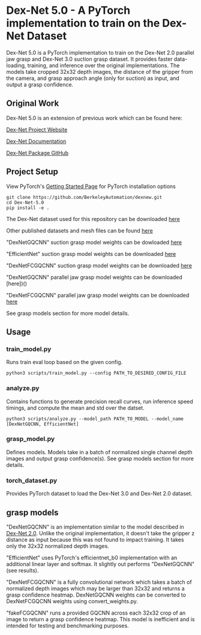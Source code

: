 # Dex-Net 5.0 - A PyTorch implementation to train on the Dex-Net Dataset
Dex-Net 5.0 is a PyTorch implementation to train on the Dex-Net 2.0 parallel jaw grasp and Dex-Net 3.0 suction grasp dataset. It provides faster data-loading, training, and inference over the original implementations. The models take cropped 32x32 depth images, the distance of the gripper from the camera, and grasp approach angle (only for suction) as input, and output a grasp confidence.

## Original Work
Dex-Net 5.0 is an extension of previous work which can be found here:

[Dex-Net Project Website](https://berkeleyautomation.github.io/dex-net/)

[Dex-Net Documentation](https://berkeleyautomation.github.io/dex-net/code.html)

[Dex-Net Package GitHub](https://github.com/BerkeleyAutomation/dex-net)

## Project Setup

View PyTorch's [Getting Started Page](https://pytorch.org/get-started/locally/) for PyTorch installation options

```
git clone https://github.com/BerkeleyAutomation/dexnew.git
cd Dex-Net-5.0
pip install -e .
```

The Dex-Net dataset used for this repository can be downloaded [here]()

Other published datasets and mesh files can be found [here](https://drive.google.com/drive/u/1/folders/1-6o1-AlZs-1WWLreMa1mbWnXoeIEi14t)

"DexNetGQCNN" suction grasp model weights can be dowloaded [here]()

"EfficientNet" suction grasp model weights can be downloaded [here]()

"DexNetFCGQCNN" suction grasp model weights can be downloaded [here]()

"DexNetGQCNN" parallel jaw grasp model weights can be downloaded [here])()

"DexNetFCGQCNN" parallel jaw grasp model weights can be downloaded [here]()

See grasp models section for more model details.

## Usage

### train_model.py

Runs train eval loop based on the given config.

```
python3 scripts/train_model.py --config PATH_TO_DESIRED_CONFIG_FILE
```

### analyze.py

Contains functions to generate precision recall curves, run inference speed timings, and compute the mean and std over the datset.
```
python3 scripts/analyze.py --model_path PATH_TO_MODEL --model_name [DexNetGQCNN, EfficientNet]
```

### grasp_model.py

Defines models. Models take in a batch of normalized single channel depth images and output grasp confidence(s). See grasp models section for more details.

### torch_dataset.py

Provides PyTorch dataset to load the Dex-Net 3.0 and Dex-Net 2.0 dataset.

## grasp models

"DexNetGQCNN" is an implementation similar to the model described in [Dex-Net 2.0](https://arxiv.org/pdf/1703.09312.pdf). Unlike the original implementation, it doesn't take the gripper z distance as input because this was not found to impact training. It takes only the 32x32 normalized depth images.

"EfficientNet" uses PyTorch's efficientnet_b0 implementation with an additional linear layer and softmax. It slightly out performs "DexNetGQCNN" (see results).

"DexNetFCGQCNN" is a fully convolutional network which takes a batch of normalized depth images which may be larger than 32x32 and returns a grasp confidence heatmap. DexNetGQCNN weights can be converted to DexNetFCGQCNN weights using convert_weights.py.

"fakeFCGQCNN" runs a provided GQCNN across each 32x32 crop of an image to return a grasp confidence heatmap. This model is inefficient and is intended for testing and benchmarking purposes.


